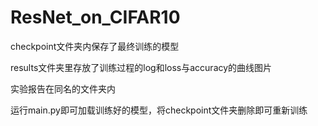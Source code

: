 # ResNet_on_CIFAR10

checkpoint文件夹内保存了最终训练的模型

results文件夹里存放了训练过程的log和loss与accuracy的曲线图片

实验报告在同名的文件夹内

运行main.py即可加载训练好的模型，将checkpoint文件夹删除即可重新训练
